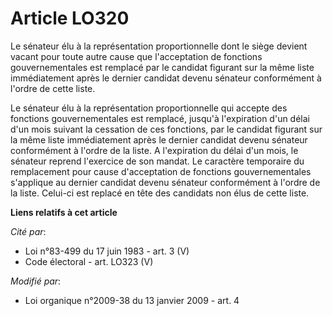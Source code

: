 # Article LO320

Le sénateur élu à la représentation proportionnelle dont le siège devient vacant pour toute autre cause que l'acceptation de
fonctions gouvernementales est remplacé par le candidat figurant sur la même liste immédiatement après le dernier candidat
devenu sénateur conformément à l'ordre de cette liste. 

Le sénateur élu à la représentation proportionnelle qui accepte des fonctions gouvernementales est remplacé, jusqu'à
l'expiration d'un délai d'un mois suivant la cessation de ces fonctions, par le candidat figurant sur la même liste
immédiatement après le dernier candidat devenu sénateur conformément à l'ordre de la liste. A l'expiration du délai d'un
mois, le sénateur reprend l'exercice de son mandat. Le caractère temporaire du remplacement pour cause d'acceptation de
fonctions gouvernementales s'applique au dernier candidat devenu sénateur conformément à l'ordre de la liste. Celui-ci est
replacé en tête des candidats non élus de cette liste.

**Liens relatifs à cet article**

_Cité par_:

  - Loi n°83-499 du 17 juin 1983 - art. 3 (V)
  - Code électoral - art. LO323 (V)

_Modifié par_:

  - Loi organique n°2009-38 du 13 janvier 2009 - art. 4
